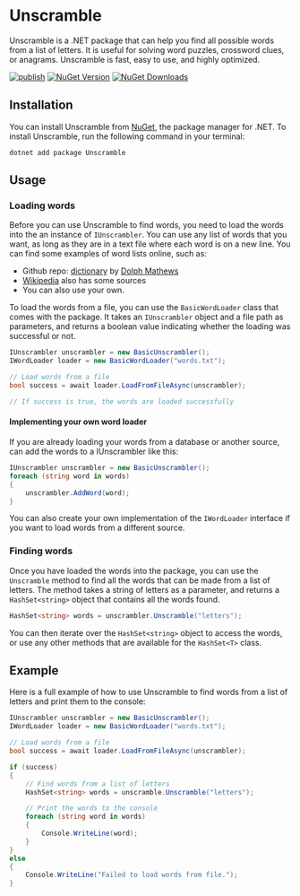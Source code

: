 # Unscramble

Unscramble is a .NET package that can help you find all possible words from a list of letters. It is useful for solving word puzzles, crossword clues, or anagrams. Unscramble is fast, easy to use, and highly optimized.

[![publish](https://github.com/Mnjongen/Unscramble/actions/workflows/publish.yml/badge.svg?branch=main)](https://github.com/Mnjongen/Unscramble/actions/workflows/publish.yml)
[![NuGet Version](https://img.shields.io/nuget/v/Unscramble)](https://www.nuget.org/packages/Unscramble/)
[![NuGet Downloads](https://img.shields.io/nuget/dt/Unscramble)](https://www.nuget.org/packages/Unscramble/)



## Installation

You can install Unscramble from [NuGet](https://www.nuget.org/packages/Unscramble/), the package manager for .NET. To install Unscramble, run the following command in your terminal:

`dotnet add package Unscramble`

## Usage

### Loading words

Before you can use Unscramble to find words, you need to load the words into the an instance of `IUnscrambler`. You can use any list of words that you want, as long as they are in a text file where each word is on a new line. You can find some examples of word lists online, such as:

- Github repo: [dictionary](https://github.com/dolph/dictionary) by [Dolph Mathews](https://github.com/dolph)
- [Wikipedia](https://en.wiktionary.org/wiki/Wiktionary:Frequency_lists#Frequency_lists) also has some sources
- You can also use your own.

To load the words from a file, you can use the `BasicWordLoader` class that comes with the package. It takes an `IUnscrambler` object and a file path as parameters, and returns a boolean value indicating whether the loading was successful or not.

```csharp
IUnscrambler unscrambler = new BasicUnscrambler();
IWordLoader loader = new BasicWordLoader("words.txt");

// Load words from a file
bool success = await loader.LoadFromFileAsync(unscrambler);

// If success is true, the words are loaded successfully
```

#### Implementing your own word loader

If you are already loading your words from a database or another source, can add the words to a IUnscrambler like this:

```csharp
IUnscrambler unscrambler = new BasicUnscrambler();
foreach (string word in words)
{
    unscrambler.AddWord(word);
}
```

You can also create your own implementation of the `IWordLoader` interface if you want to load words from a different source.

### Finding words

Once you have loaded the words into the package, you can use the `Unscramble` method to find all the words that can be made from a list of letters. The method takes a string of letters as a parameter, and returns a `HashSet<string>` object that contains all the words found.

```csharp
HashSet<string> words = unscrambler.Unscramble("letters");
```

You can then iterate over the `HashSet<string>` object to access the words, or use any other methods that are available for the `HashSet<T>` class.

## Example

Here is a full example of how to use Unscramble to find words from a list of letters and print them to the console:

```csharp
IUnscrambler unscrambler = new BasicUnscrambler();
IWordLoader loader = new BasicWordLoader("words.txt");

// Load words from a file
bool success = await loader.LoadFromFileAsync(unscrambler);

if (success)
{
    // Find words from a list of letters
    HashSet<string> words = unscramble.Unscramble("letters");

    // Print the words to the console
    foreach (string word in words)
    {
        Console.WriteLine(word);
    }
}
else
{
    Console.WriteLine("Failed to load words from file.");
}
```
